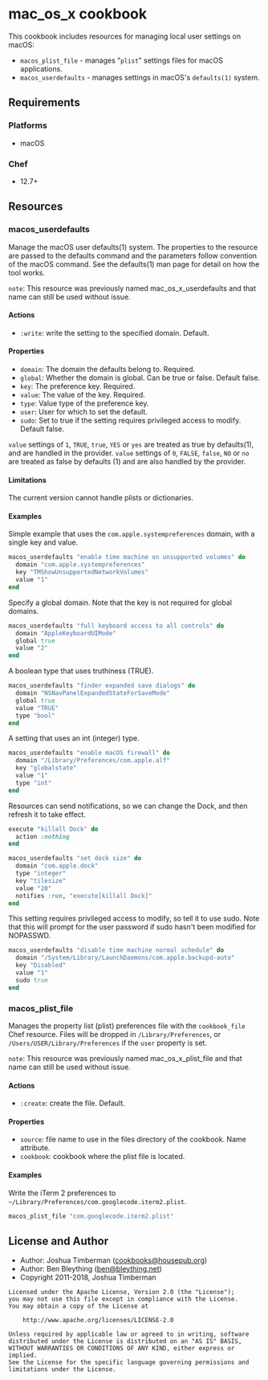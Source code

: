 # mac_os_x cookbook

This cookbook includes resources for managing local user settings on macOS:

- `macos_plist_file` - manages "`plist`" settings files for macOS applications.
- `macos_userdefaults` - manages settings in macOS's `defaults(1)` system.

## Requirements

### Platforms

- macOS

### Chef

- 12.7+

## Resources

### macos_userdefaults

Manage the macOS user defaults(1) system. The properties to the resource are passed to the defaults command and the parameters follow convention of the macOS command. See the defaults(1) man page for detail on how the tool works.

`note`: This resource was previously named mac_os_x_userdefaults and that name can still be used without issue.

#### Actions

- `:write`: write the setting to the specified domain. Default.

#### Properties

- `domain`: The domain the defaults belong to. Required.
- `global`: Whether the domain is global. Can be true or false. Default false.
- `key`: The preference key. Required.
- `value`: The value of the key. Required.
- `type`: Value type of the preference key.
- `user`: User for which to set the default.
- `sudo`: Set to true if the setting requires privileged access to modify. Default false.

`value` settings of `1`, `TRUE`, `true`, `YES` or `yes` are treated as true by defaults(1), and are handled in the provider. `value` settings of `0`, `FALSE`, `false`, `NO` or `no` are treated as false by defaults (1) and are also handled by the provider.

#### Limitations

The current version cannot handle plists or dictionaries.

#### Examples

Simple example that uses the `com.apple.systempreferences` domain, with a single key and value.

```ruby
macos_userdefaults "enable time machine on unsupported volumes" do
  domain "com.apple.systempreferences"
  key "TMShowUnsupportedNetworkVolumes"
  value "1"
end
```

Specify a global domain. Note that the key is not required for global domains.

```ruby
macos_userdefaults "full keyboard access to all controls" do
  domain "AppleKeyboardUIMode"
  global true
  value "2"
end
```

A boolean type that uses truthiness (TRUE).

```ruby
macos_userdefaults "finder expanded save dialogs" do
  domain "NSNavPanelExpandedStateForSaveMode"
  global true
  value "TRUE"
  type "bool"
end
```

A setting that uses an int (integer) type.

```ruby
macos_userdefaults "enable macOS firewall" do
  domain "/Library/Preferences/com.apple.alf"
  key "globalstate"
  value "1"
  type "int"
end
```

Resources can send notifications, so we can change the Dock, and then refresh it to take effect.

```ruby
execute "killall Dock" do
  action :nothing
end

macos_userdefaults "set dock size" do
  domain "com.apple.dock"
  type "integer"
  key "tilesize"
  value "20"
  notifies :run, "execute[killall Dock]"
end
```

This setting requires privileged access to modify, so tell it to use sudo. Note that this will prompt for the user password if sudo hasn't been modified for NOPASSWD.

```ruby
macos_userdefaults "disable time machine normal schedule" do
  domain "/System/Library/LaunchDaemons/com.apple.backupd-auto"
  key "Disabled"
  value "1"
  sudo true
end
```

### macos_plist_file

Manages the property list (plist) preferences file with the `cookbook_file` Chef resource. Files will be dropped in `/Library/Preferences`, or `/Users/USER/Library/Preferences` if the `user` property is set.

`note`: This resource was previously named mac_os_x_plist_file and that name can still be used without issue.

#### Actions

- `:create`: create the file. Default.

#### Properties

- `source`: file name to use in the files directory of the cookbook. Name attribute.
- `cookbook`: cookbook where the plist file is located.

#### Examples

Write the iTerm 2 preferences to `~/Library/Preferences/com.googlecode.iterm2.plist`.

```ruby
macos_plist_file "com.googlecode.iterm2.plist"
```

## License and Author

- Author: Joshua Timberman ([cookbooks@housepub.org](mailto:cookbooks@housepub.org))
- Author: Ben Bleything ([ben@bleything.net](mailto:ben@bleything.net))
- Copyright 2011-2018, Joshua Timberman

```
Licensed under the Apache License, Version 2.0 (the "License");
you may not use this file except in compliance with the License.
You may obtain a copy of the License at

    http://www.apache.org/licenses/LICENSE-2.0

Unless required by applicable law or agreed to in writing, software
distributed under the License is distributed on an "AS IS" BASIS,
WITHOUT WARRANTIES OR CONDITIONS OF ANY KIND, either express or implied.
See the License for the specific language governing permissions and
limitations under the License.
```
